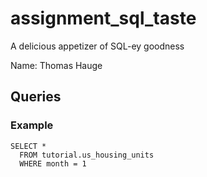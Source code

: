 # assignment_sql_taste
A delicious appetizer of SQL-ey goodness

Name: Thomas Hauge

## Queries

### Example

```
SELECT *
  FROM tutorial.us_housing_units
  WHERE month = 1
```
